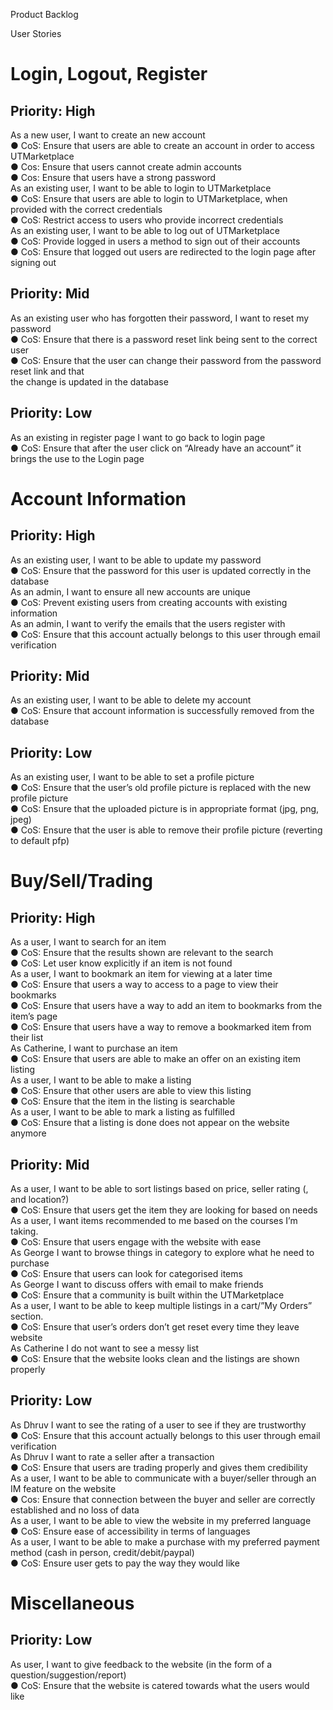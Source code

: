 Product Backlog

User Stories

# Login, Logout, Register

## Priority: High

As a new user, I want to create an new account\
● CoS: Ensure that users are able to create an account in order to access UTMarketplace\
● Cos: Ensure that users cannot create admin accounts\
● Cos: Ensure that users have a strong password\
As an existing user, I want to be able to login to UTMarketplace\
● CoS: Ensure that users are able to login to UTMarketplace, when provided with the correct credentials\
● CoS: Restrict access to users who provide incorrect credentials\
As an existing user, I want to be able to log out of UTMarketplace\
● CoS: Provide logged in users a method to sign out of their accounts\
● CoS: Ensure that logged out users are redirected to the login page after signing out

## Priority: Mid

As an existing user who has forgotten their password, I want to reset my password\
● CoS: Ensure that there is a password reset link being sent to the correct user\
● CoS: Ensure that the user can change their password from the password reset link and that\
the change is updated in the database

## Priority: Low

As an existing in register page I want to go back to login page\
● CoS: Ensure that after the user click on “Already have an account” it brings the use to the Login page

# Account Information

## Priority: High

As an existing user, I want to be able to update my password\
● CoS: Ensure that the password for this user is updated correctly in the database\
As an admin, I want to ensure all new accounts are unique\
● CoS: Prevent existing users from creating accounts with existing information\
As an admin, I want to verify the emails that the users register with\
● CoS: Ensure that this account actually belongs to this user through email verification

## Priority: Mid

As an existing user, I want to be able to delete my account\
● CoS: Ensure that account information is successfully removed from the database


## Priority: Low

As an existing user, I want to be able to set a profile picture\
● CoS: Ensure that the user’s old profile picture is replaced with the new profile picture\
● CoS: Ensure that the uploaded picture is in appropriate format (jpg, png, jpeg)\
● CoS: Ensure that the user is able to remove their profile picture (reverting to default pfp)

# Buy/Sell/Trading

## Priority: High

As a user, I want to search for an item\
● CoS: Ensure that the results shown are relevant to the search\
● CoS: Let user know explicitly if an item is not found\
As a user, I want to bookmark an item for viewing at a later time\
● CoS: Ensure that users a way to access to a page to view their bookmarks\
● CoS: Ensure that users have a way to add an item to bookmarks from the item’s page\
● CoS: Ensure that users have a way to remove a bookmarked item from their list\
As Catherine, I want to purchase an item\
● CoS: Ensure that users are able to make an offer on an existing item listing\
As a user, I want to be able to make a listing\
● CoS: Ensure that other users are able to view this listing\
● CoS: Ensure that the item in the listing is searchable\
As a user, I want to be able to mark a listing as fulfilled\
● CoS: Ensure that a listing is done does not appear on the website anymore

## Priority: Mid

As a user, I want to be able to sort listings based on price, seller rating (, and location?)\
● CoS: Ensure that users get the item they are looking for based on needs\
As a user, I want items recommended to me based on the courses I’m taking.\
● CoS: Ensure that users engage with the website with ease\
As George I want to browse things in category to explore what he need to purchase\
● CoS: Ensure that users can look for categorised items\
As George I want to discuss offers with email to make friends\
● CoS: Ensure that a community is built within the UTMarketplace\
As a user, I want to be able to keep multiple listings in a cart/”My Orders” section.\
● CoS: Ensure that user’s orders don’t get reset every time they leave website\
As Catherine I do not want to see a messy list\
● CoS: Ensure that the website looks clean and the listings are shown properly

## Priority: Low

As Dhruv I want to see the rating of a user to see if they are trustworthy\
● CoS: Ensure that this account actually belongs to this user through email verification\
As Dhruv I want to rate a seller after a transaction\
● CoS: Ensure that users are trading properly and gives them credibility\
As a user, I want to be able to communicate with a buyer/seller through an IM feature on the website\
● Cos: Ensure that connection between the buyer and seller are correctly established and no loss of data\
As a user, I want to be able to view the website in my preferred language\
● CoS: Ensure ease of accessibility in terms of languages\
As a user, I want to be able to make a purchase with my preferred payment method (cash in person, credit/debit/paypal)\
● CoS: Ensure user gets to pay the way they would like

# Miscellaneous

## Priority: Low

As user, I want to give feedback to the website (in the form of a question/suggestion/report)\
● CoS: Ensure that the website is catered towards what the users would like


